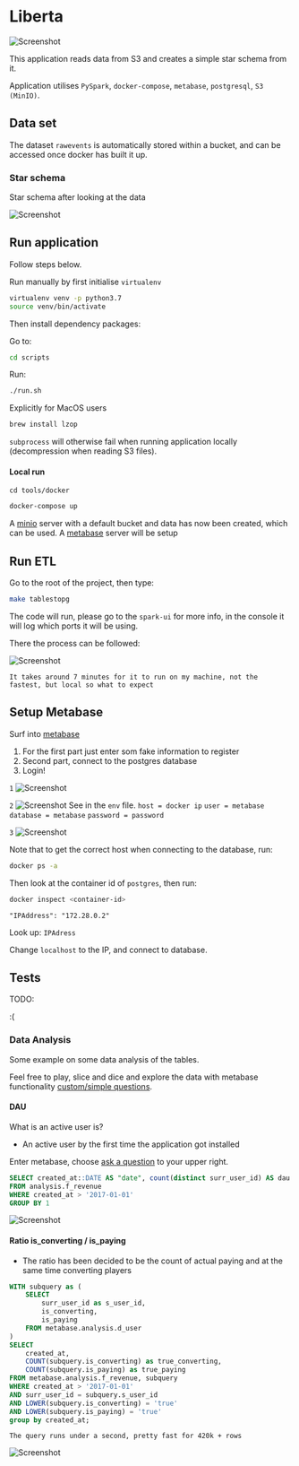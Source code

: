 # Liberta

![Screenshot](/img/libertaoverview.png)

This application reads data from S3 and creates a simple star schema from it.

Application utilises `PySpark`, `docker-compose`, `metabase`, `postgresql`, `S3 (MinIO)`.

## Data set

The dataset `rawevents` is automatically stored within a bucket, and can be accessed once docker has built it up.

### Star schema

Star schema after looking at the data

![Screenshot](/img/starschema.png)

## Run application

Follow steps below.

Run manually by first initialise `virtualenv`  

```bash
virtualenv venv -p python3.7
source venv/bin/activate
```

Then install dependency packages:

Go to:
```bash
cd scripts
```
Run:
```bash
./run.sh
```

Explicitly for MacOS users

```bash
brew install lzop
```

`subprocess` will otherwise fail when running application locally (decompression when reading S3 files).

#### Local run

`cd tools/docker`

```bash
docker-compose up
```

A [minio](http://127.0.0.1:9000/minio/rawdata/) server with a default bucket and data has now been created, which can be used.
A [metabase](http://localhost:3000) server will be setup

## Run ETL

Go to the root of the project, then type:

```bash
make tablestopg
```

The code will run, please go to the `spark-ui` for more info, in the console it will log which ports it will be using.

There the process can be followed:

![Screenshot](/img/spark-ui-progress.png)

`It takes around 7 minutes for it to run on my machine, not the fastest, but local so what to expect`

## Setup Metabase

Surf into [metabase](http://localhost:3000)

1) For the first part just enter som fake information to register
2) Second part, connect to the postgres database
3) Login!

`1`
![Screenshot](/img/signup.png)

`2`
![Screenshot](/img/enterstuff.png)
See in the `env` file.
`host = docker ip` 
`user = metabase`
`database = metabase`
`password = password`

`3`
![Screenshot](/img/getinmetabase.png)

Note that to get the correct host when connecting to the database, run:

```bash
docker ps -a
```

Then look at the container id of `postgres`, then run:

```bash
docker inspect <container-id>
```

`"IPAddress": "172.28.0.2"`

Look up: `IPAdress`

Change `localhost` to the IP, and connect to database.

## Tests

TODO:

:(

### Data Analysis

Some example on some data analysis of the tables.

Feel free to play, slice and dice and explore the data with metabase functionality [custom/simple questions](https://www.metabase.com/docs/latest/users-guide/custom-questions.html).

#### DAU

What is an active user is?

- An active user by the first time the application got installed

Enter metabase, choose [ask a question](https://metabase.com/docs/v0.12.0/users-guide/03-asking-questions.html) to your upper right.

```sql
SELECT created_at::DATE AS "date", count(distinct surr_user_id) AS dau          	
FROM analysis.f_revenue
WHERE created_at > '2017-01-01'
GROUP BY 1
```
![Screenshot](/img/dau.png)

#### Ratio is_converting / is_paying

- The ratio has been decided to be the count of actual paying and at the same time converting players

```sql
WITH subquery as (
    SELECT
        surr_user_id as s_user_id,
        is_converting,
        is_paying
    FROM metabase.analysis.d_user
)
SELECT
    created_at,
    COUNT(subquery.is_converting) as true_converting,
    COUNT(subquery.is_paying) as true_paying
FROM metabase.analysis.f_revenue, subquery
WHERE created_at > '2017-01-01'
AND surr_user_id = subquery.s_user_id
AND LOWER(subquery.is_converting) = 'true'
AND LOWER(subquery.is_paying) = 'true'
group by created_at;
```

`The query runs under a second, pretty fast for 420k + rows`

![Screenshot](/img/is_converting_is_paying.png)
